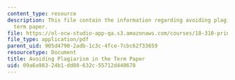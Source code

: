 ```yaml
---
content_type: resource
description: This file contain the information regarding avoiding plagiarism in the
  term paper.
file: https://ol-ocw-studio-app-qa.s3.amazonaws.com/courses/18-310-principles-of-discrete-applied-mathematics-fall-2013/09a6a98324b1dd80632c55712d440678_MIT18_310F13_Para_math.pdf
file_type: application/pdf
parent_uid: 905d4790-2adb-1c3c-4fce-7cbc62f33659
resourcetype: Document
title: Avoiding Plagiarism in the Term Paper
uid: 09a6a983-24b1-dd80-632c-55712d440678
---
```

